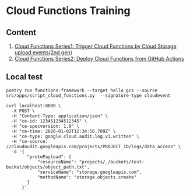 # Cloud Functions Training

## Content

1. [Cloud Functions Series1: Trigger Cloud Functions by Cloud Storage upload events(2nd gen)](https://medium.com/@nakamasato/cloud-functions-series1-trigger-cloud-functions-by-cloud-storage-upload-events-2nd-gen-e9f983619edc)
1. [Cloud Functions Series2: Deploy Cloud Functions from GitHub Actions](https://medium.com/@nakamasato/cloud-functions-step2-deploy-cloud-functions-from-github-actions-6b1e54b21ce)

## Local test

```
poetry run functions-framework --target hello_gcs --source src/apps/script_cloud_functions.py  --signature-type cloudevent
```

```
curl localhost:8080 \
  -X POST \
  -H "Content-Type: application/json" \
  -H "ce-id: 123451234512345" \
  -H "ce-specversion: 1.0" \
  -H "ce-time: 2020-01-02T12:34:56.789Z" \
  -H "ce-type: google.cloud.audit.log.v1.written" \
  -H "ce-source: //cloudaudit.googleapis.com/projects/PROJECT_ID/logs/data_access" \
  -d '{
        "protoPayload": {
            "resourceName": "projects/_/buckets/test-bucket/objects/object_path.txt",
            "serviceName": "storage.googleapis.com",
            "methodName": "storage.objects.create"
        }
      }'
```
